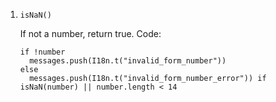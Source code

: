 1. ```isNaN()```

    If not a number, return true.
    Code:
    ```
    if !number
      messages.push(I18n.t("invalid_form_number"))
    else
      messages.push(I18n.t("invalid_form_number_error")) if isNaN(number) || number.length < 14 
    ```
